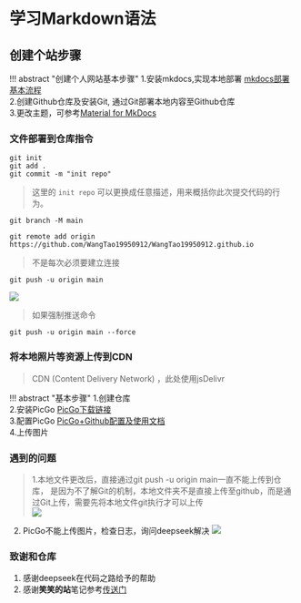 # 学习Markdown语法


## 创建个站步骤
!!! abstract "创建个人网站基本步骤"
     1.安装mkdocs,实现本地部署 [mkdocs部署基本流程](https://www.mkdocs.org/getting-started/)  
     2.创建Github仓库及安装Git, 通过Git部署本地内容至Github仓库   
     3.更改主题，可参考[Material for MkDocs](https://squidfunk.github.io/mkdocs-material/)

### 文件部署到仓库指令
``` shell
git init  
git add .  
git commit -m "init repo"
```
> 这里的 `init repo` 可以更换成任意描述，用来概括你此次提交代码的行为。

```shell
git branch -M main
```
```shell
git remote add origin https://github.com/WangTao19950912/WangTao19950912.github.io

```
>不是每次必须要建立连接

 ```shell
 git push -u origin main
 ```
![](https://cdn.jsdelivr.net/gh/WangTao19950912/images_for_website-@latest/images/%E6%8D%95%E8%8E%B7.PNG)
>如果强制推送命令

```text
git push -u origin main --force
```
### 将本地照片等资源上传到CDN
>CDN (Content Delivery Network) ，此处使用jsDelivr

!!! abstract "基本步骤"
     1.创建仓库  
     2.安装PicGo [PicGo下载链接](https://github.com/Molunerfinn/PicGo/releases)  
     3.配置PicGo [PicGo+Github配置及使用文档](https://picgo.github.io/PicGo-Doc/zh/guide/config.html#github%E5%9B%BE%E5%BA%8A)  
     4.上传图片
### 遇到的问题
>1.本地文件更改后，直接通过git push -u origin main一直不能上传到仓库，
是因为不了解Git的机制，本地文件夹不是直接上传至github，而是通过Git上传，需要先将本地文件git执行才可以上传  
![](https://cdn.jsdelivr.net/gh/WangTao19950912/images_for_website-@latest/images/20250802121313645.png)  
2. PicGo不能上传图片，检查日志，询问deepseek解决
![](https://cdn.jsdelivr.net/gh/WangTao19950912/images_for_website-@latest/images/20250802122418037.png)

### 致谢和仓库
1. 感谢deepseek在代码之路给予的帮助  
2. 感谢**笑笑的站**笔记参考[传送门](https://smilingwayne.github.io/me/Website/Step1/)  







 
